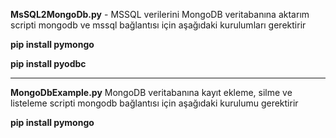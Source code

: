 <b>MsSQL2MongoDb.py</b> - MSSQL verilerini MongoDB veritabanına aktarım scripti
mongodb ve mssql bağlantısı için aşağıdaki kurulumları gerektirir

<b>pip install pymongo</b>

<b>pip install pyodbc</b>

<hr>

<b>MongoDbExample.py</b> MongoDB veritabanına kayıt ekleme, silme ve listeleme scripti
mongodb bağlantısı için aşağıdaki kurulumu gerektirir

<b>pip install pymongo</b>

